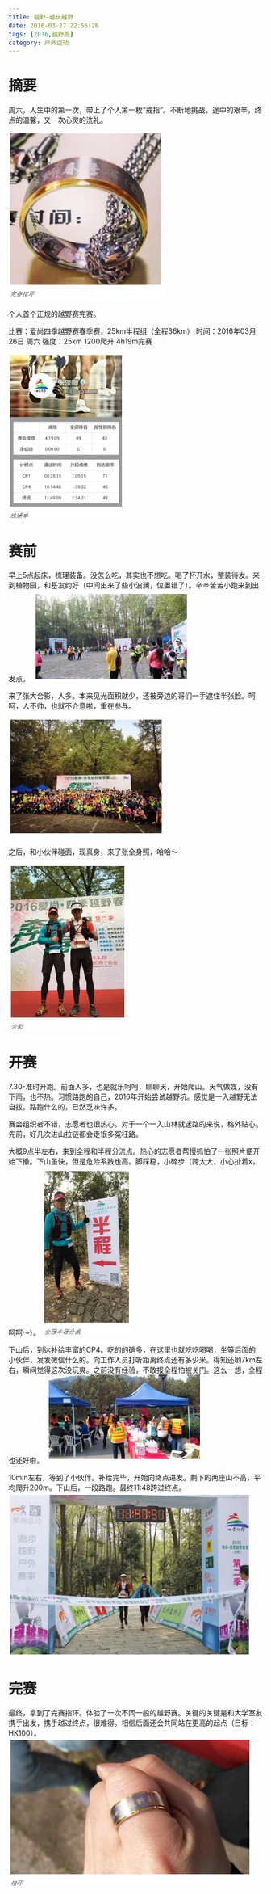 ```yaml
---
title: 越野-越玩越野
date: 2016-03-27 22:56:26
tags: [2016,越野跑]
category: 户外运动
---
```

# 摘要
周六，人生中的第一次，带上了个人第一枚“戒指”。不断地挑战，途中的艰辛，终点的温馨，又一次心灵的洗礼。

![](https://github.com/alanzhang211/blog-image/raw/master/2016/%E7%88%B1%E5%B0%9A%E6%98%A5%E5%AD%A3%E8%B6%8A%E9%87%8E/p1.JPG)

个人首个正规的越野赛完赛。

比赛：爱尚四季越野赛春季赛，25km半程组（全程36km）
时间：2016年03月26日 周六
强度：25km 1200爬升 4h19m完赛

![](https://github.com/alanzhang211/blog-image/raw/master/2016/%E7%88%B1%E5%B0%9A%E6%98%A5%E5%AD%A3%E8%B6%8A%E9%87%8E/p2.JPG)

<!--more-->
# 赛前
早上5点起床，梳理装备。没怎么吃，其实也不想吃。喝了杯开水，整装待发。来到植物园，和基友约好（中间出来了些小波澜，位置错了）。辛辛苦苦小跑来到出发点。
![](https://github.com/alanzhang211/blog-image/raw/master/2016/%E7%88%B1%E5%B0%9A%E6%98%A5%E5%AD%A3%E8%B6%8A%E9%87%8E/p3.JPG)

来了张大合影，人多。本来见光面积就少，还被旁边的哥们一手遮住半张脸。呵呵，人不帅，也就不介意啦，重在参与。

![](https://github.com/alanzhang211/blog-image/raw/master/2016/%E7%88%B1%E5%B0%9A%E6%98%A5%E5%AD%A3%E8%B6%8A%E9%87%8E/p4.JPG)

之后，和小伙伴碰面，现真身，来了张全身照，哈哈～

![](https://github.com/alanzhang211/blog-image/raw/master/2016/%E7%88%B1%E5%B0%9A%E6%98%A5%E5%AD%A3%E8%B6%8A%E9%87%8E/p5.JPG)

# 开赛
7.30-准时开跑。前面人多，也是就乐呵呵，聊聊天，开始爬山。天气做媒，没有下雨，也不热。习惯路跑的自己，2016年开始尝试越野坑。感觉是一入越野无法自拔。路跑什么的，已然乏味许多。

赛会组织者不错，志愿者也很热心。对于一个一入山林就迷路的来说，格外贴心。先前，好几次进山拉链都会走很多冤枉路。

大概9点半左右，来到全程和半程分流点。热心的志愿者帮慢抓怕了一张照片便开始下撤。下山虽快，但是危险系数也高。脚踩稳，小碎步（跨太大，小心扯着x，呵呵～）。
![](https://github.com/alanzhang211/blog-image/raw/master/2016/%E7%88%B1%E5%B0%9A%E6%98%A5%E5%AD%A3%E8%B6%8A%E9%87%8E/p6.JPG)

下山后，到达补给丰富的CP4。吃的的确多，在这里也就吃吃喝喝，坐等后面的小伙伴，发发微信什么的。向工作人员打听距离终点还有多少米。得知还哟7km左右，瞬间觉得这次没玩爽。之前没有经验，不敢报全程怕被关门。这么一想，全程也还好啦。
![](https://github.com/alanzhang211/blog-image/raw/master/2016/%E7%88%B1%E5%B0%9A%E6%98%A5%E5%AD%A3%E8%B6%8A%E9%87%8E/p7.JPG)

10min左右，等到了小伙伴。补给完毕，开始向终点进发。剩下的两座山不高，平均爬升200m。下山后，一段路跑。最终11:48跨过终点。
![](https://github.com/alanzhang211/blog-image/raw/master/2016/%E7%88%B1%E5%B0%9A%E6%98%A5%E5%AD%A3%E8%B6%8A%E9%87%8E/p8.JPG)

# 完赛
最终，拿到了完赛指环。体验了一次不同一般的越野赛。关键的关键是和大学室友携手出发，携手越过终点，很难得。相信后面还会共同站在更高的起点（目标：HK100）。
![指环](https://github.com/alanzhang211/blog-image/raw/master/2016/%E7%88%B1%E5%B0%9A%E6%98%A5%E5%AD%A3%E8%B6%8A%E9%87%8E/p9.JPG)
